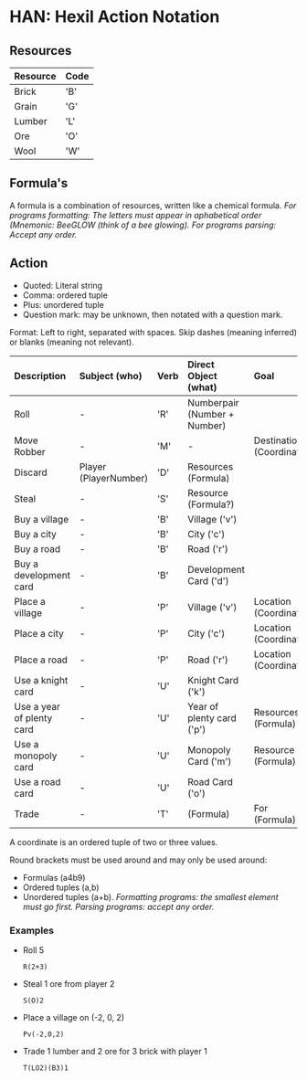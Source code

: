 # HAN: Hexil Action Notation

## Resources

| Resource | Code |
| -------- | ---- |
| Brick    | 'B'  |
| Grain    | 'G'  |
| Lumber   | 'L'  |
| Ore      | 'O'  |
| Wool     | 'W'  |

## Formula's

A formula is a combination of resources, written like a chemical formula. _For
programs formatting: The letters must appear in aphabetical order (Mnemonic:
BeeGLOW (think of a bee glowing)._ _For programs parsing: Accept any order._

## Action

-   Quoted: Literal string
-   Comma: ordered tuple
-   Plus: unordered tuple
-   Question mark: may be unknown, then notated with a question mark.

Format: Left to right, separated with spaces. Skip dashes (meaning inferred) or
blanks (meaning not relevant).

| Description               | Subject (who)         | Verb | Direct Object (what)         | Goal                     | Indirect object       |
| :------------------------ | :-------------------- | :--- | :--------------------------- | :----------------------- | :-------------------- |
| Roll                      | -                     | 'R'  | Numberpair (Number + Number) |                          |                       |
| Move Robber               | -                     | 'M'  | -                            | Destination (Coordinate) |                       |
| Discard                   | Player (PlayerNumber) | 'D'  | Resources (Formula)          |                          |                       |
| Steal                     | -                     | 'S'  | Resource (Formula?)          |                          | Player (PlayerNumber) |
| Buy a village             | -                     | 'B'  | Village ('v')                |                          |                       |
| Buy a city                | -                     | 'B'  | City ('c')                   |                          |                       |
| Buy a road                | -                     | 'B'  | Road ('r')                   |                          |                       |
| Buy a development card    | -                     | 'B'  | Development Card ('d')       |                          |                       |
| Place a village           | -                     | 'P'  | Village ('v')                | Location (Coordinate)    |                       |
| Place a city              | -                     | 'P'  | City ('c')                   | Location (Coordinate)    |                       |
| Place a road              | -                     | 'P'  | Road ('r')                   | Location (Coordinate)    |                       |
| Use a knight card         | -                     | 'U'  | Knight Card ('k')            |                          |                       |
| Use a year of plenty card | -                     | 'U'  | Year of plenty card ('p')    | Resources (Formula)      | -                     |
| Use a monopoly card       | -                     | 'U'  | Monopoly Card ('m')          | Resource (Formula)       | -                     |
| Use a road card           | -                     | 'U'  | Road Card ('o')              |                          |                       |
| Trade                     | -                     | 'T'  | (Formula)                    | For (Formula)            | With (PlayerNumber)   |

A coordinate is an ordered tuple of two or three values.

Round brackets must be used around and may only be used around:

-   Formulas (a4b9)
-   Ordered tuples (a,b)
-   Unordered tuples (a+b). _Formatting programs: the smallest element must go
    first. Parsing programs: accept any order._

### Examples

-   Roll 5

    `R(2+3)`

-   Steal 1 ore from player 2

    `S(O)2`

-   Place a village on (-2, 0, 2)

    `Pv(-2,0,2)`

-   Trade 1 lumber and 2 ore for 3 brick with player 1

    `T(LO2)(B3)1`
